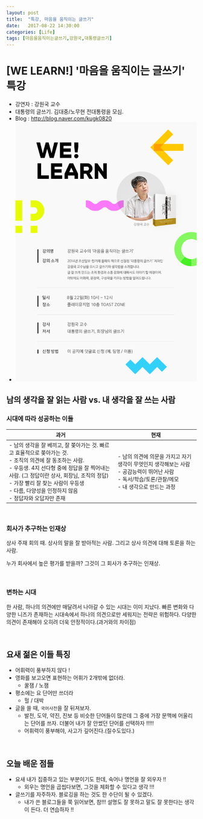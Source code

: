 ```yaml
---
layout: post
title:  "특강, 마음을 움직이는 글쓰기"
date:   2017-08-22 14:30:00
categories: [Life]
tags: [마음을움직이는글쓰기,강원국,대통령글쓰기]
---
```



# [WE LEARN!] '마음을 움직이는 글쓰기' 특강

* 강연자 : 강원국 교수
* 대통령의 글쓰기. 김대중/노무현 전대통령을 모심.
* Blog : http://blog.naver.com/kugk0820
* ![welearn-170822.png](/static/assets/img/posts/welearn-170822.png)

## 남의 생각을 잘 읽는 사람 vs. 내 생각을 잘 쓰는 사람

### 시대에 따라 성공하는 이들

| 과거 | 현재 |
| --- | --- |
| - 남의 생각을 잘 베끼고, 잘 쫒아가는 것. 빠르고 효율적으로 쫒아가는 것.<br> - 조직의 의견에 잘 동조하는 사람.<br> - 우등생. 4지 선다형 중에 정답을 잘 찍어내는 사람. (그 정답이란 상사, 회장님, 조직의 정답)<br> - 가장 빨리 잘 찾는 사람이 우등생<br/>- 다름, 다양성을 인정하지 않음<br> - 정답자와 오답자만 존재 | - 남의 의견에 의문을 가지고 자기 생각이 무엇인지 생각해보는 사람<br> - 공감능력이 뛰어난 사람<br> - 독서/학습/토론/관찰/메모<br> - 내 생각으로 만드는 과정 |

<br>

### 회사가 추구하는 인재상
상사 주재 회의 때.
상사의 말을 잘 받아적는 사람.
그리고 상사 의견에 대해 토론을 하는 사람.

누가 회사에서 높은 평가를 받을까?
그것이 그 회사가 추구하는 인재상.

<br>

### 변하는 시대
한 사람, 하나의 의견에만 매달려서 나아갈 수 있는 시대는 이미 지났다.
빠른 변화와 다양한 니즈가 존재하는 시대속에서
하나의 의견으로만 세워지는 전략은 위험하다.
다양한 의견이 존재해야 오히려 더욱 안정적이다.(과거와의 차이점)


<br>






## 요새 젊은 이들 특징
- 어휘력이 풍부하지 않다 !
- 영화를 보고오면 표현하는 어휘가 2개밖에 없더라.
    - 꿀잼 / 노잼
- 평소에는 요 단어만 쓰더라
    - 헐 / 대박
- 글을 쓸 때, `국어사전`을 잘 뒤져보자.
    - 발전, 도약, 약진, 진보 등 비슷한 단어들이 많은데 그 중에 가장 문맥에 어울리는 단어를 쓰자. 더불어 내가 잘 안썼던 단어를 선택하자 !!!!!
    - 어휘력이 풍부해야, 사고가 깊어진다.(질수도있다.)





<br>





## 오늘 배운 점들
- 요새 내가 집중하고 있는 부분이기도 한데, 숙어나 명언을 잘 외우자 !!
    - 외우는 명언을 곱씹다보면, 그것을 체화할 수 있다고 생각 !!!
- 글쓰기를 자주하자. 블로깅을 하는 것도 한 수단이 될 수 있겠다.
    - 내가 쓴 블로그들을 쭉 읽어보면, 참!!! 설명도 잘 못하고 말도 잘 못한다는 생각이 든다. 더 연습하자 !!